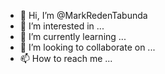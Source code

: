 - 👋 Hi, I’m @MarkRedenTabunda
- 👀 I’m interested in ...
- 🌱 I’m currently learning ...
- 💞️ I’m looking to collaborate on ...
- 📫 How to reach me ...

<!---
MarkRedenTabunda/MarkRedenTabunda is a ✨ special ✨ repository because its `README.md` (this file) appears on your GitHub profile.
You can click the Preview link to take a look at your changes.
--->
